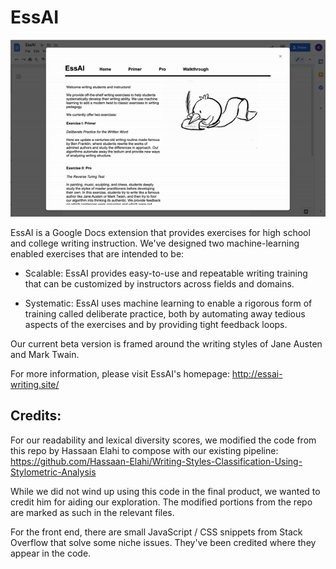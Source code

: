 # EssAI

<p align = "center">
  <img src = "https://github.com/wcex1994/EssAI/blob/main/Apps%20Extension%20Code/product.gif" ></img>
</p>

EssAI is a Google Docs extension that provides exercises for high school and college writing instruction. We've designed two machine-learning enabled exercises that are intended to be:

* Scalable: EssAI provides easy-to-use and repeatable writing training that can be customized by instructors across fields and domains.


* Systematic: EssAI uses machine learning to enable a rigorous form of training called deliberate practice, both by automating away tedious aspects of the exercises and by providing tight feedback loops. 

Our current beta version is framed around the writing styles of Jane Austen and Mark Twain.


For more information, please visit EssAI's homepage: http://essai-writing.site/

## Credits:

For our readability and lexical diversity scores, we modified the code from this repo by Hassaan Elahi to compose with our existing pipeline:
https://github.com/Hassaan-Elahi/Writing-Styles-Classification-Using-Stylometric-Analysis

While we did not wind up using this code in the final product, we wanted to credit him for aiding our exploration. The modified portions from the repo are marked as such in the relevant files.

For the front end, there are small JavaScript / CSS snippets from Stack Overflow that solve some niche issues. They've been credited where they appear in the code.
